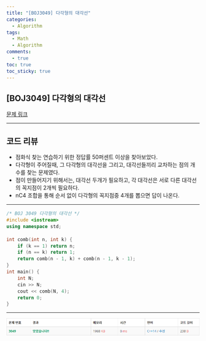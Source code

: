 ```yaml
---
title: "[BOJ3049] 다각형의 대각선"
categories:
  - Algorithm
tags:
  - Math
  - Algorithm
comments:
  - true
toc: true
toc_sticky: true
---
```

## [BOJ3049] 다각형의 대각선

[문제 링크](https://www.acmicpc.net/problem/3049)

---

## 코드 리뷰
* 점화식 찾는 연습하기 위한 정답률 50퍼센트 이상을 찾아보았다.
* 다각형이 주어질때, 그 다각형의 대각선을 그리고, 대각선들끼리 교차하는 점의 개수를 찾는 문제였다.
* 점이 만들어지기 위해서는, 대각선 두개가 필요하고, 각 대각선은 서로 다른 대각선의 꼭지점이 2개씩 필요하다.
* nC4 조합을 통해 순서 없이 다각형의 꼭지점중 4개를 뽑으면 답이 나온다.

---

```cpp
/* BOJ 3049 다각형의 대각선 */
#include <iostream>
using namespace std;

int comb(int n, int k) {
	if (k == 1) return n;
	if (n == k) return 1;
	return comb(n - 1, k) + comb(n - 1, k - 1);
}
int main() {
	int N;
	cin >> N;
	cout << comb(N, 4);
	return 0;
}
```

---

![](/assets/img/Algorithm/BOJ3049.png)
